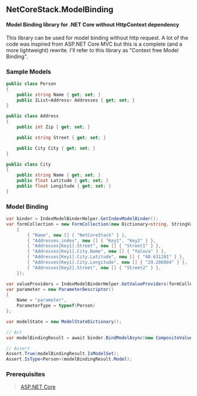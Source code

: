 ## NetCoreStack.ModelBinding
#### Model Binding library for .NET Core without HttpContext dependency

This library can be used for model binding without http request.
A lot of the code was inspired from ASP.NET Core MVC but this is a complete (and a more lightweight) rewrite. I'll refer to this library as "Context free Model Binding".

### Sample Models
```csharp
public class Person
{
    public string Name { get; set; }
    public IList<Address> Addresses { get; set; }
}

public class Address
{
    public int Zip { get; set; }

    public string Street { get; set; }

    public City City { get; set; }
}

public class City
{
    public string Name { get; set; }
    public float Latitude { get; set; }
    public float Longitude { get; set; }
}
```

### Model Binding
```csharp
var binder = IndexModelBinderHelper.GetIndexModelBinder();
var formCollection = new FormCollection(new Dictionary<string, StringValues>()
    {
        { "Name", new [] { "NetCoreStack" } },
        { "Addresses.index", new [] { "Key1", "Key2" } },
        { "Addresses[Key1].Street", new [] { "Street1" } },
        { "Addresses[Key1].City.Name", new [] { "Yalova" } },
        { "Addresses[Key1].City.Latitude", new [] { "40.631281" } },
        { "Addresses[Key1].City.Longitude", new [] { "29.286804" } },
        { "Addresses[Key2].Street", new [] { "Street2" } },
    });

var valueProviders = IndexModelBinderHelper.GetValueProviders(formCollection);
var parameter = new ParameterDescriptor()
{
    Name = "parameter",
    ParameterType = typeof(Person)
};

var modelState = new ModelStateDictionary();

// Act
var modelBindingResult = await binder.BindModelAsync(new CompositeValueProvider(valueProviders), modelState, parameter);

// Assert
Assert.True(modelBindingResult.IsModelSet);
Assert.IsType<Person>(modelBindingResult.Model);
```

### Prerequisites
> [ASP.NET Core](https://github.com/aspnet/Home)